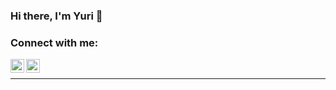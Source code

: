 ### Hi there, I'm Yuri 👋

### Connect with me:

[<img align="left" alt="codeSTACKr | LinkedIn" width="22px" src="https://cdn.jsdelivr.net/npm/simple-icons@v3/icons/linkedin.svg" />][linkedin]
[<img align="left" alt="codeSTACKr | Instagram" width="22px" src="https://cdn.jsdelivr.net/npm/simple-icons@v3/icons/instagram.svg" />][instagram]

<br />

---


[website]: https://github.com/yuri-almeid/Liberty-Clube
[instagram]: https://instagram.com/yuri.l.a
[linkedin]: https://www.linkedin.com/in/yuri-almeida-62bb8b14a/
